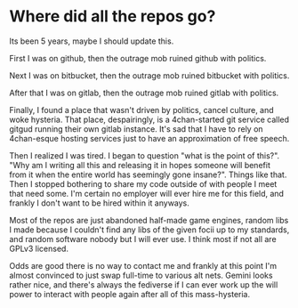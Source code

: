 # Where did all the repos go?
Its been 5 years, maybe I should update this.

First I was on github, then the outrage mob ruined github with politics.

Next I was on bitbucket, then the outrage mob ruined bitbucket with politics.

After that I was on gitlab, then the outrage mob ruined gitlab with politics.

Finally, I found a place that wasn't driven by politics, cancel culture, and woke hysteria. That place, despairingly, is a 4chan-started git service called gitgud running their own gitlab instance. It's sad that I have to rely on 4chan-esque hosting services just to have an approximation of free speech.

Then I realized I was tired. I began to question "what is the point of this?". "Why am I writing all this and releasing it in hopes someone will benefit from it when the entire world has seemingly gone insane?". Things like that. Then I stopped bothering to share my code outside of with people I meet that need some. I'm certain no employer will ever hire me for this field, and frankly I don't want to be hired within it anyways.

Most of the repos are just abandoned half-made game engines, random libs I made because I couldn't find any libs of the given focii up to my standards, and random software nobody but I will ever use. I think most if not all are GPLv3 licensed.

Odds are good there is no way to contact me and frankly at this point I'm almost convinced to just swap full-time to various alt nets. Gemini looks rather nice, and there's always the fediverse if I can ever work up the will power to interact with people again after all of this mass-hysteria.
